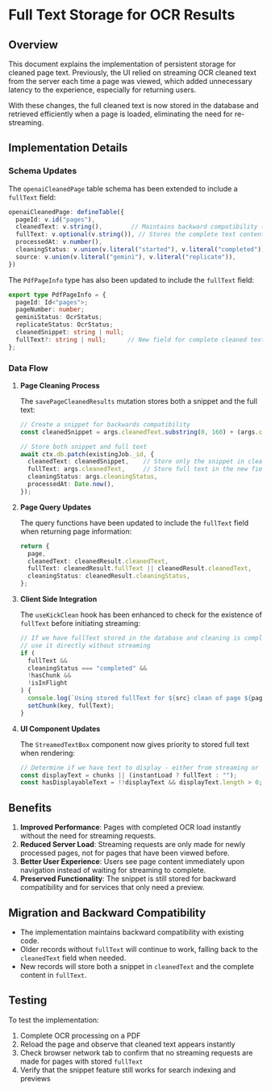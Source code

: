 # Full Text Storage for OCR Results

## Overview

This document explains the implementation of persistent storage for cleaned page text. Previously, the UI relied on streaming OCR cleaned text from the server each time a page was viewed, which added unnecessary latency to the experience, especially for returning users.

With these changes, the full cleaned text is now stored in the database and retrieved efficiently when a page is loaded, eliminating the need for re-streaming.

## Implementation Details

### Schema Updates

The `openaiCleanedPage` table schema has been extended to include a `fullText` field:

```typescript
openaiCleanedPage: defineTable({
  pageId: v.id("pages"),
  cleanedText: v.string(),        // Maintains backward compatibility (stores snippet)
  fullText: v.optional(v.string()), // Stores the complete text content
  processedAt: v.number(),
  cleaningStatus: v.union(v.literal("started"), v.literal("completed")),
  source: v.union(v.literal("gemini"), v.literal("replicate")),
})
```

The `PdfPageInfo` type has also been updated to include the `fullText` field:

```typescript
export type PdfPageInfo = {
  pageId: Id<"pages">;
  pageNumber: number;
  geminiStatus: OcrStatus;
  replicateStatus: OcrStatus;
  cleanedSnippet: string | null;
  fullText?: string | null;      // New field for complete cleaned text
};
```

### Data Flow

1. **Page Cleaning Process**
   
   The `savePageCleanedResults` mutation stores both a snippet and the full text:
   
   ```typescript
   // Create a snippet for backwards compatibility
   const cleanedSnippet = args.cleanedText.substring(0, 160) + (args.cleanedText.length > 160 ? '…' : '');
   
   // Store both snippet and full text
   await ctx.db.patch(existingJob._id, {
     cleanedText: cleanedSnippet,    // Store only the snippet in cleanedText
     fullText: args.cleanedText,     // Store full text in the new field
     cleaningStatus: args.cleaningStatus,
     processedAt: Date.now(),
   });
   ```

2. **Page Query Updates**
   
   The query functions have been updated to include the `fullText` field when returning page information:
   
   ```typescript
   return {
     page,
     cleanedText: cleanedResult.cleanedText,
     fullText: cleanedResult.fullText || cleanedResult.cleanedText,
     cleaningStatus: cleanedResult.cleaningStatus,
   };
   ```

3. **Client Side Integration**
   
   The `useKickClean` hook has been enhanced to check for the existence of `fullText` before initiating streaming:
   
   ```typescript
   // If we have fullText stored in the database and cleaning is completed,
   // use it directly without streaming
   if (
     fullText && 
     cleaningStatus === "completed" && 
     !hasChunk && 
     !isInFlight
   ) {
     console.log(`Using stored fullText for ${src} clean of page ${pageId}`);
     setChunk(key, fullText);
   }
   ```

4. **UI Component Updates**
   
   The `StreamedTextBox` component now gives priority to stored full text when rendering:
   
   ```typescript
   // Determine if we have text to display - either from streaming or from stored fullText
   const displayText = chunks || (instantLoad ? fullText : "");
   const hasDisplayableText = !!displayText && displayText.length > 0;
   ```

## Benefits

1. **Improved Performance**: Pages with completed OCR load instantly without the need for streaming requests.
2. **Reduced Server Load**: Streaming requests are only made for newly processed pages, not for pages that have been viewed before.
3. **Better User Experience**: Users see page content immediately upon navigation instead of waiting for streaming to complete.
4. **Preserved Functionality**: The snippet is still stored for backward compatibility and for services that only need a preview.

## Migration and Backward Compatibility

- The implementation maintains backward compatibility with existing code.
- Older records without `fullText` will continue to work, falling back to the `cleanedText` field when needed.
- New records will store both a snippet in `cleanedText` and the complete content in `fullText`.

## Testing

To test the implementation:

1. Complete OCR processing on a PDF
2. Reload the page and observe that cleaned text appears instantly
3. Check browser network tab to confirm that no streaming requests are made for pages with stored `fullText`
4. Verify that the snippet feature still works for search indexing and previews